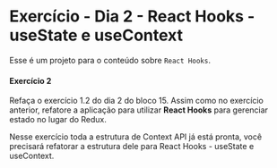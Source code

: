 # Exercício - Dia 2 - React Hooks - useState e useContext

Esse é um projeto para o conteúdo sobre `React Hooks`.

#### Exercício 2

Refaça o exercício 1.2 do dia 2 do bloco 15. Assim como no exercício anterior, refatore a aplicação para utilizar **React Hooks** para gerenciar estado no lugar do Redux.

Nesse exercício toda a estrutura de Context API já está pronta, você precisará refatorar a estrutura dele para React Hooks - useState e useContext.
